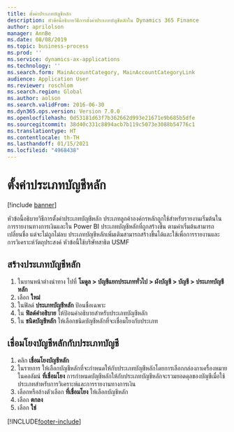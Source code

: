 ```yaml
---
title: ตั้งค่าประเภทบัญชีหลัก
description: หัวข้อนี้อธิบายวิธีการตั้งค่าประเภทบัญชีหลักใน Dynamics 365 Finance
author: aprilolson
manager: AnnBe
ms.date: 08/08/2019
ms.topic: business-process
ms.prod: ''
ms.service: dynamics-ax-applications
ms.technology: ''
ms.search.form: MainAccountCategory, MainAccountCategoryLink
audience: Application User
ms.reviewer: roschlom
ms.search.region: Global
ms.author: aolson
ms.search.validFrom: 2016-06-30
ms.dyn365.ops.version: Version 7.0.0
ms.openlocfilehash: 0d53181d63f7b362662d993e21671e9b685b5dfe
ms.sourcegitcommit: 38d40c331c8894acb7b119c5073e3088b54776c1
ms.translationtype: HT
ms.contentlocale: th-TH
ms.lasthandoff: 01/15/2021
ms.locfileid: "4968438"
---
```

# <a name="set-up-main-account-categories"></a>ตั้งค่าประเภทบัญชีหลัก

[!include [banner](../../includes/banner.md)]

หัวข้อนี้อธิบายวิธีการตั้งค่าประเภทบัญชีหลัก ประเภทลูกค้าองค์กรหลักถูกใช้สำหรับรายงานเริ่มต้นในการรายงานทางการเงินและใน Power BI ประเภทบัญชีหลักที่ถูกสร้างขึ้น ตามค่าเริ่มต้นสามารถเปลี่ยนชื่อ แต่จะไม่ถูกไม่ลบ  ประเภทบัญชีหลักเพิ่มเติมสามารถสร้างขึ้นได้และใช้เพื่อการรายงานและการวิเคราะห์วัตถุประสงค์  หัวข้อนี้ใช้บริษัทสาธิต USMF

## <a name="create-a-main-account-category"></a>สร้างประเภทบัญชีหลัก
1. ในบานหน้าต่างนำทาง ไปที่ **โมดูล > บัญชีแยกประเภททั่วไป > ผังบัญชี > บัญชี > ประเภทบัญชีหลัก**
2. เลือก **ใหม่**
3. ในฟิลด์ **ประเภทบัญชีหลัก** ป้อนชื่อเฉพาะ
4. ใน **ฟิลด์คำอธิบาย** ให้ป้อนคำอธิบายสำหรับประเภทบัญชีหลัก
5. ใน **ชนิดบัญชีหลัก** ให้เลือกชนิดบัญชีหลักที่จะเชื่อมโยงกับประเภท

## <a name="link-main-accounts-to-account-category"></a>เชื่อมโยงบัญชีหลักกับประเภทบัญชี
1. คลิก **เชื่อมโยงบัญชีหลัก**
2. ในรายการ ให้เลือกบัญชีหลักที่จะกำหนดให้กับประเภทบัญชีหลักโดยการเลือกกล่องกาเครื่องหมายในคอลัมน์ **ที่เชื่อมโยง** การกำหนดบัญชีหลักให้กับประเภทบัญชีหลักจะรวมยอดดุลของบัญชีเมื่อใช้ประเภทสำหรับการวิเคราะห์และการรายงานทางการเงิน  
3. เลือกหรือล้างตัวเลือก **ที่เชื่อมโยง** ให้เลือกบัญชีหลัก
4. เลือก **ตกลง**
5. เลือก **ใช่**


[!INCLUDE[footer-include](../../../includes/footer-banner.md)]